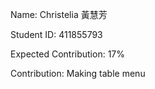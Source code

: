Name: Christelia 黃慧芳

Student ID: 411855793

Expected Contribution: 17%

Contribution: Making table menu
